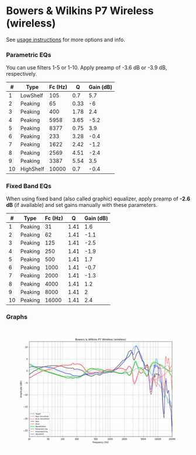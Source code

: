 # Bowers & Wilkins P7 Wireless (wireless)
See [usage instructions](https://github.com/jaakkopasanen/AutoEq#usage) for more options and info.

### Parametric EQs
You can use filters 1-5 or 1-10. Apply preamp of -3.6 dB or -3.9 dB, respectively.

|   # | Type      |   Fc (Hz) |    Q |   Gain (dB) |
|-----|-----------|-----------|------|-------------|
|   1 | LowShelf  |       105 | 0.7  |         5.7 |
|   2 | Peaking   |        65 | 0.33 |        -6   |
|   3 | Peaking   |       400 | 1.78 |         2.4 |
|   4 | Peaking   |      5958 | 3.65 |        -5.2 |
|   5 | Peaking   |      8377 | 0.75 |         3.9 |
|   6 | Peaking   |       233 | 3.28 |        -0.4 |
|   7 | Peaking   |      1622 | 2.42 |        -1.2 |
|   8 | Peaking   |      2569 | 4.51 |        -2.4 |
|   9 | Peaking   |      3387 | 5.54 |         3.5 |
|  10 | HighShelf |     10000 | 0.7  |        -0.4 |

### Fixed Band EQs
When using fixed band (also called graphic) equalizer, apply preamp of **-2.6 dB** (if available) and set gains manually with these parameters.

|   # | Type    |   Fc (Hz) |    Q |   Gain (dB) |
|-----|---------|-----------|------|-------------|
|   1 | Peaking |        31 | 1.41 |         1.6 |
|   2 | Peaking |        62 | 1.41 |        -1.1 |
|   3 | Peaking |       125 | 1.41 |        -2.5 |
|   4 | Peaking |       250 | 1.41 |        -1.9 |
|   5 | Peaking |       500 | 1.41 |         1.7 |
|   6 | Peaking |      1000 | 1.41 |        -0.7 |
|   7 | Peaking |      2000 | 1.41 |        -1.3 |
|   8 | Peaking |      4000 | 1.41 |         1.2 |
|   9 | Peaking |      8000 | 1.41 |         2   |
|  10 | Peaking |     16000 | 1.41 |         2.4 |

### Graphs
![](./Bowers%20&%20Wilkins%20P7%20Wireless%20(wireless).png)

